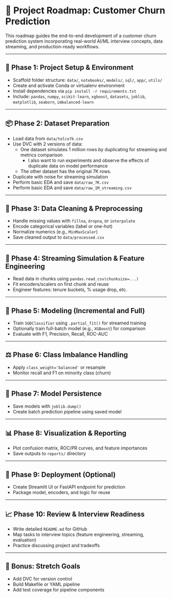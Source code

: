 # 🧭 Project Roadmap: Customer Churn Prediction

This roadmap guides the end-to-end development of a customer churn prediction system incorporating real-world AI/ML interview concepts, data streaming, and production-ready workflows.

---

## 🔰 Phase 1: Project Setup & Environment

- Scaffold folder structure: `data/`, `notebooks/`, `models/`, `sql/`, `app/`, `utils/`
- Create and activate Conda or virtualenv environment
- Install dependencies via `pip install -r requirements.txt`
- Include: `pandas`, `numpy`, `scikit-learn`, `xgboost`, `datasets`, `joblib`, `matplotlib`, `seaborn`, `imbalanced-learn`

---

## 📦 Phase 2: Dataset Preparation

- Load data from `data/telco7k.csv`
- Use DVC with 2 versions of data:
  - One dataset simulates 1 million rows by duplicating for streaming and metrics comparison
    - I also want to run experiments and observe the effects of duplicate data on model performance
  - The other dataset has the original 7K rows.
- Duplicate with noise for streaming simulation
- Perform basic EDA and save `data/raw_7K.csv`
- Perform basic EDA and save `data/raw_1M_streaming.csv`

---

## 🧹 Phase 3: Data Cleaning & Preprocessing

- Handle missing values with `fillna`, `dropna`, or `interpolate`
- Encode categorical variables (label or one-hot)
- Normalize numerics (e.g., `MinMaxScaler`)
- Save cleaned output to `data/processed.csv`

---

## 🧪 Phase 4: Streaming Simulation & Feature Engineering

- Read data in chunks using `pandas.read_csv(chunksize=...)`
- Fit encoders/scalers on first chunk and reuse
- Engineer features: tenure buckets, % usage drop, etc.

---

## 🧠 Phase 5: Modeling (Incremental and Full)

- Train `SGDClassifier` using `.partial_fit()` for streamed training
- Optionally train full-batch model (e.g., `XGBoost`) for comparison
- Evaluate with F1, Precision, Recall, ROC-AUC

---

## ⚖️ Phase 6: Class Imbalance Handling

- Apply `class_weight='balanced'` or resample
- Monitor recall and F1 on minority class (churn)

---

## 💾 Phase 7: Model Persistence

- Save models with `joblib.dump()`
- Create batch prediction pipeline using saved model

---

## 📊 Phase 8: Visualization & Reporting

- Plot confusion matrix, ROC/PR curves, and feature importances
- Save outputs to `reports/` directory

---

## 🚀 Phase 9: Deployment (Optional)

- Create Streamlit UI or FastAPI endpoint for prediction
- Package model, encoders, and logic for reuse

---

## 📈 Phase 10: Review & Interview Readiness

- Write detailed `README.md` for GitHub
- Map tasks to interview topics (feature engineering, streaming, evaluation)
- Practice discussing project and tradeoffs

---

## 📌 Bonus: Stretch Goals

- Add DVC for version control
- Build Makefile or YAML pipeline
- Add test coverage for pipeline components
